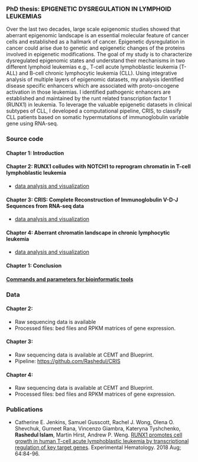 ### PhD thesis: EPIGENETIC DYSREGULATION IN LYMPHOID LEUKEMIAS
Over the last two decades, large scale epigenomic studies showed that aberrant epigenomic landscape is an essential molecular feature of cancer cells and established as a hallmark of cancer. Epigenetic dysregulation in cancer could arise due to genetic and epigenetic changes of the proteins involved in epigenetic modifications. The goal of my study is to characterize dysregulated epigenomic states and understand their mechanisms in two different lymphoid leukemias e.g., T-cell acute lymphoblastic leukemia (T-ALL) and B-cell chronic lymphocytic leukemia (CLL). Using integrative analysis of multiple layers of epigenomic datasets, my analysis identified disease specific enhancers which are associated with proto-oncogene activation in those leukemias. I identified pathogenic enhancers are established and maintained by the runt related transcription factor 1 (RUNX1) in leukemia. To leverage the valuable epigenetic datasets in clinical subtypes of CLL, I developed a computational pipeline, CRIS, to classify CLL patients based on somatic hypermutations of immunoglobulin variable gene using RNA-seq. 

### Source code

#### Chapter 1: Introduction

#### Chapter 2: RUNX1 colludes with NOTCH1 to reprogram chromatin in T-cell lymphoblastic leukemia
- [data analysis and visualization](https://github.com/Rashedul/PhD_thesis/blob/main/Chapter_2.md)

#### Chapter 3: CRIS: Complete Reconstruction of Immunoglobulin V-D-J Sequences from RNA-seq data
- [data analysis and visualization](https://github.com/Rashedul/PhD_thesis/blob/main/Chapter_3.md)

#### Chapter 4: Aberrant chromatin landscape in chronic lymphocytic leukemia
- [data analysis and visualization](https://github.com/Rashedul/PhD_thesis/blob/main/Chapter_4.md)

#### Chapter 1: Conclusion

#### [Commands and parameters for bioinformatic tools](https://github.com/Rashedul/PhD_thesis/blob/main/Command.md)

### Data
#### Chapter 2: 
- Raw sequencing data is available 
- Processed files: bed files and RPKM matrices of gene expression. 

#### Chapter 3: 
- Raw sequencing data is available at CEMT and Blueprint.
- Pipeline: https://github.com/Rashedul/CRIS 

#### Chapter 4: 
- Raw sequencing data is available at CEMT and Blueprint.
- Processed files: bed files and RPKM matrices of gene expression. 

### Publications 

- Catherine E. Jenkins, Samuel Gusscott, Rachel J. Wong, Olena O. Shevchuk, Gurneet Rana, Vincenzo Giambra, Kateryna Tyshchenko, **Rashedul Islam**, Martin Hirst, Andrew P. Weng. [RUNX1 promotes cell growth in human T-cell acute lymphoblastic leukemia by transcriptional regulation of key target genes](https://pubmed.ncbi.nlm.nih.gov/29733873/). Experimental Hematology. 2018 Aug; 64:84-96. 
